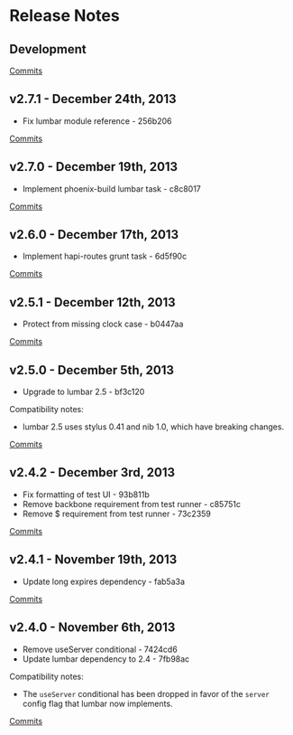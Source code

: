 # Release Notes

## Development

[Commits](https://github.com/walmartlabs/phoenix-build/compare/v2.7.1...master)

## v2.7.1 - December 24th, 2013
- Fix lumbar module reference - 256b206

[Commits](https://github.com/walmartlabs/phoenix-build/compare/v2.7.0...v2.7.1)

## v2.7.0 - December 19th, 2013
- Implement phoenix-build lumbar task - c8c8017

[Commits](https://github.com/walmartlabs/phoenix-build/compare/v2.6.0...v2.7.0)

## v2.6.0 - December 17th, 2013
- Implement hapi-routes grunt task - 6d5f90c

[Commits](https://github.com/walmartlabs/phoenix-build/compare/v2.5.1...v2.6.0)

## v2.5.1 - December 12th, 2013

- Protect from missing clock case - b0447aa

[Commits](https://github.com/walmartlabs/phoenix-build/compare/v2.5.0...v2.5.1)

## v2.5.0 - December 5th, 2013

- Upgrade to lumbar 2.5 - bf3c120

Compatibility notes:
- lumbar 2.5 uses stylus 0.41 and nib 1.0, which have breaking changes.

[Commits](https://github.com/walmartlabs/phoenix-build/compare/v2.4.2...v2.5.0)

## v2.4.2 - December 3rd, 2013

- Fix formatting of test UI - 93b811b
- Remove backbone requirement from test runner - c85751c
- Remove $ requirement from test runner - 73c2359

[Commits](https://github.com/walmartlabs/phoenix-build/compare/v2.4.1...v2.4.2)

## v2.4.1 - November 19th, 2013

- Update long expires dependency - fab5a3a

[Commits](https://github.com/walmartlabs/phoenix-build/compare/v2.4.0...v2.4.1)

## v2.4.0 - November 6th, 2013

- Remove useServer conditional - 7424cd6
- Update lumbar dependency to 2.4 - 7fb98ac

Compatibility notes:
- The `useServer` conditional has been dropped in favor of the `server` config flag that lumbar now implements.

[Commits](https://github.com/walmartlabs/phoenix-build/compare/v2.3.4...v2.4.0)
